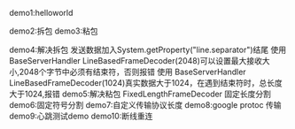 demo1:helloworld

demo2:拆包
demo3:粘包

demo4:解决拆包
    发送数据加入System.getProperty("line.separator")结尾
    使用 BaseServerHandler LineBasedFrameDecoder(2048)可以设置最大接收大小,2048个字节中必须有结束符，否则报错
    使用 BaseServerHandler LineBasedFrameDecoder(1024)真实数据大于1024，在遇到结束符时，总长度大于1024,报错
demo5:解决粘包
    FixedLengthFrameDecoder 固定长度分割
demo6:固定符号分割
demo7:自定义传输协议长度
demo8:google protoc 传输
demo9:心跳测试demo
demo10:断线重连
        
        
        
        
        
        